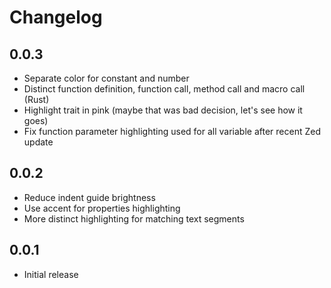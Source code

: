 # Changelog

## 0.0.3

* Separate color for constant and number
* Distinct function definition, function call, method call and macro call (Rust)
* Highlight trait in pink (maybe that was bad decision, let's see how it goes)
* Fix function parameter highlighting used for all variable after recent Zed update

## 0.0.2

* Reduce indent guide brightness
* Use accent for properties highlighting
* More distinct highlighting for matching text segments

## 0.0.1

* Initial release
